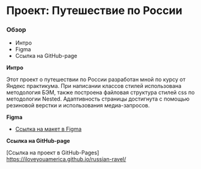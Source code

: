 # Проект: Путешествие по России

### Обзор
* Интро
* Figma
* Ссылка на GitHub-page

**Интро**

Этот проект о путешествии по России разработан мной по курсу от Яндекс практикума.
При написании классов стилей использована методология БЭМ, также построена файловая структура стилей css по методологии Nested.
Адаптивность страницы достигнута с помощью резиновой верстки и использования медиа-запросов.

**Figma**

* [Ссылка на макет в Figma](https://www.figma.com/file/5S2WSbEFL6awjVWJ0NWL8Q/Sprint-3_-Russia-_-desktop-mobile?node-id=28503%3A0)

**Ссылка на GitHub-page**

[Ссылка на проект в GitHub-Pages] https://iloveyouamerica.github.io/russian-ravel/
